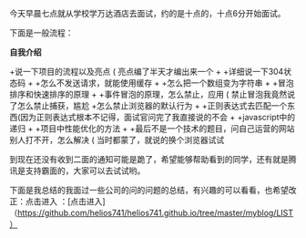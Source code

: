 
今天早晨七点就从学校学万达酒店去面试，约的是十点的，十点6分开始面试。

下面是一般流程：

**自我介绍**

+说一下项目的流程以及亮点 ( 亮点编了半天才编出来一个
+
+详细说一下304状态码
+
+怎么不发送请求，就能使用缓存
+
+怎么把一个数组变为字符串
+
+冒泡排序和快速排序的原理
+
+事件冒泡的原理，怎么禁止，应用 ( 禁止冒泡我竟然说了怎么禁止捕获，尴尬
+怎么禁止浏览器的默认行为
+
+正则表达式去匹配一个东西(因为正则表达式根本不记得，面试官问完了我直接说的不会
+
+javascript中的递归
+
+项目中性能优化的方法
+
+最后不是一个技术的题目，问自己运营的网站别人打不开，怎么解决 ( 当时都蒙了，就说的换个浏览器试试

到现在还没有收到二面的通知可能是跪了，希望能够帮助看到的同学，还有就是腾讯是支持霸面的，大家可以去试试哟。

下面是我总结的我面过一些公司的问的问题的总结，有兴趣的可以看看，也希望改正：点击进入
：[点击进入]（https://github.com/helios741/helios741.github.io/tree/master/myblog/LIST）
